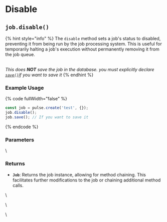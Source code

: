 # Disable



## `job.disable()`

{% hint style="info" %}
The `disable` method sets a job's status to disabled, preventing it from being run by the job processing system. This is useful for temporarily halting a job's execution without permanently removing it from the job queue.

\
_This does **NOT** save the job in the database.  you must explicitly declare_ [_`save()`_](save.md)_if you want to save it_
{% endhint %}

### Example Usage

{% code fullWidth="false" %}
```typescript
const job = pulse.create('test', {});
job.disable();
job.save(); // If you want to save it
```
{% endcode %}

### Parameters



\


### Returns

* **`Job`**: Returns the job instance, allowing for method chaining. This facilitates further modifications to the job or chaining additional method calls.

\


\


\




